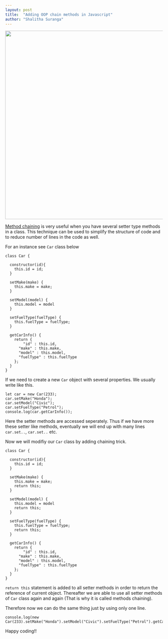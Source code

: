 ```yaml
---
layout: post
title:  "Adding OOP chain methods in Javascript"
author: "Shalitha Suranga"
---
```


<img src="https://i.ytimg.com/vi/5rwuKH-zdos/maxresdefault.jpg" align="center" width="600">

[Method chaining](https://en.wikipedia.org/wiki/Method_chaining) is very useful when you have several setter type methods in a class. This technique can be used to simplify the structure of code and to reduce number of lines in the code as well.

For an instance see `Car` class below

```
class Car {
  
  constructor(id){
  	this.id = id;
  }
  
  setMake(make) {
  	this.make = make;
  }
  
  setModel(model) {
  	this.model = model
  }
  
  setFuelType(fuelType) {
  	this.fuelType = fuelType;
  }
  
  getCarInfo() {
  	return {
    	"id" : this.id,
      "make" : this.make,
      "model" : this.model,
      "fuelType" : this.fuelType
    };
  }
}
```

If we need to create a new `Car` object with several properties. We usually write like this.

```
let car = new Car(233);
car.setMake("Honda");
car.setModel("Civic");
car.setFuelType("Petrol");
console.log(car.getCarInfo());
```

Here the setter methods are accessed seperately. Thus if we have more these setter like methods, eventually we will end up with many lines `car.set..`, `car.set..` etc.

Now we will modifiy our `Car` class by adding chaining trick.

```
class Car {
  
  constructor(id){
    this.id = id;
  }
  
  setMake(make) {
    this.make = make;
    return this;
  }
  
  setModel(model) {
    this.model = model
    return this;
  }
  
  setFuelType(fuelType) {
    this.fuelType = fuelType;
    return this;
  }
  
  getCarInfo() {
  	return {
    	"id" : this.id,
      "make" : this.make,
      "model" : this.model,
      "fuelType" : this.fuelType
    };
  }
}
```

 `return this` statement is added to all setter methods in order to return the reference of current object. Thereafter we are able to use all setter methods of `Car` class again and again (That is why it is called methods chaining).
 
 Therefore now we can do the same thing just by using only one line.
 
 ```
 console.log(new Car(233).setMake("Honda").setModel("Civic").setFuelType("Petrol").getCarInfo());
 ```


Happy coding!!





















